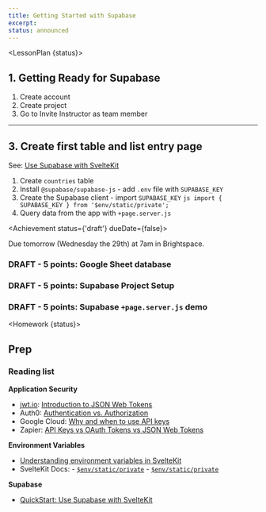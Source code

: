 ```yaml
---
title: Getting Started with Supabase
excerpt: 
status: announced
---
```

<script>
	import Homework from "$lib/components/Homework.svelte";
	import LessonPlan from "$lib/components/LessonPlan.svelte";
	import LabTime from "$lib/components/LabTime.svelte";
	import Achievement from "$lib/components/Achievement.svelte";
</script>

<LessonPlan {status}>

## 1. Getting Ready for Supabase
1. Create account
2. Create project
3. Go to Invite Instructor as team member

---

## 3. Create first table and list entry page
See: [Use Supabase with SvelteKit](https://supabase.com/docs/guides/getting-started/quickstarts/sveltekit)
1. Create `countries` table
2. Install `@supabase/supabase-js`
		- add `.env` file with `SUPABASE_KEY`
3. Create the Supabase client
		- import `SUPABASE_KEY`
				```js
				import { SUPABASE_KEY } from '$env/static/private';
				```
4. Query data from the app with `+page.server.js`

</LessonPlan>

<Achievement status={'draft'} dueDate={false}>

Due tomorrow (Wednesday the 29th) at 7am in Brightspace.

### DRAFT - 5 points: Google Sheet database

### DRAFT - 5 points: Supabase Project Setup

### DRAFT - 5 points: Supabase `+page.server.js` demo

</Achievement>

<Homework {status}>

## Prep
### Reading list
**Application Security**
- [jwt.io](https://jwt.io/): [Introduction to JSON Web Tokens](https://jwt.io/introduction)
- Auth0: [Authentication vs. Authorization](https://auth0.com/docs/get-started/authentication-and-authorization)
- Google Cloud: [Why and when to use API keys](https://cloud.google.com/endpoints/docs/openapi/when-why-api-key)
- Zapier: [API Keys vs OAuth Tokens vs JSON Web Tokens](https://zapier.com/engineering/apikey-oauth-jwt/)

**Environment Variables**
- [Understanding environment variables in SvelteKit](https://www.okupter.com/blog/environment-variables-in-sveltekit)
- SvelteKit Docs:
		- [`$env/static/private`](https://kit.svelte.dev/docs/modules#$env-static-private)
		- [`$env/static/private`](https://kit.svelte.dev/docs/modules#$env-static-public)

**Supabase**
- [QuickStart: Use Supabase with SvelteKit](https://supabase.com/docs/guides/getting-started/quickstarts/sveltekit)

</Homework>